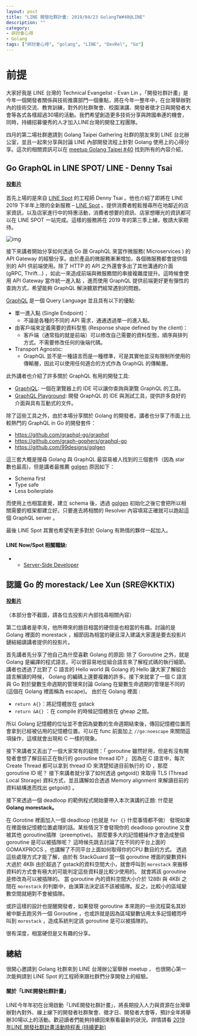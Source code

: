 ```yaml
---
layout: post
title: "LINE 開發社群計畫: 2019/04/23 GolangTW#40@LINE"
description: ""
category: 
- 研討會心得
- Golang
tags: ["研討會心得", "golang", "LINE", "DevRel", "Go"]
---
```





# 前提

大家好我是 LINE 台灣的 Technical Evangelist - Evan Lin 。「開發社群計畫」是今年一個開發者關係與技術推廣部門一個重點，將在今年一整年中，在台灣舉辦對內的技術交流、教育訓練，對外的社群聚會、校園演講、開發者徵才日與開發者大會等各式各樣超過30場的活動。我們希望創造更多技術分享與跨國串連的機會，同時，持續招募優秀的人才加入LINE台灣的開發工程團隊。

四月的第二場社群邀請到 Golang Taipei Gathering 社群的朋友來到 LINE 台北辦公室，並且一起來分享與討論 LINE 內部開發流程上針對 Golang 使用上的心得分享。這次的相關資訊可以在 [meetup Golang Taipei #40](https://www.meetup.com/golang-taipei-meetup/events/260166791/) 找到所有的內容介紹，



## Go GraphQL in LINE SPOT/ LINE - Denny Tsai

#### [投影片](https://speakerdeck.com/line_developers/go-graphql-in-line-spot)

<script async class="speakerdeck-embed" data-id="9717225b31b84e9ebcdc24e192e2a15a" data-ratio="1.77777777777778" src="//speakerdeck.com/assets/embed.js"></script>
 首先上場的是來自 [LINE Spot](http://official-blog.line.me/tw-biz/archives/78600425.html) 的工程師 Denny Tsai 。他也介紹了即將在 LINE 2019 下半年上限的全新服務 – [LINE Spot](http://official-blog.line.me/tw-biz/archives/78600425.html) 。提供消費者輕鬆搜尋所在地鄰近的店家資訊，以及店家進行中的特惠活動，消費者想要的資訊、店家想曝光的資訊都可以在 LINE SPOT 一站完成。這樣的服務將在 2019 年的第三季上線，敬請大家期待。

![img](http://lineofficial.blogimg.jp/tw-biz/imgs/2/2/2298bde4.png)

接下來講者開始分享如何透過 Go 跟 GraphQL 來當作微服務( Microservices ) 的 API Gateway 的經驗分享。由於產品的微服務漸漸增加，各個微服務都會提供個別的 API 供前端使用。除了 HTTP 的 API 之外還會多出了其他溝通的介面 (gRPC, Thrift...) ，如此一來造成前端與微服務間的串接複雜度提升。這時候會使用 API Gateway 當作統一進入點 ，進而使用 GraphQL 提供前端更好更有彈性的查詢方式，希望能夠 GraphQL 解決聽眾們經常遇到的問題。

[GraphQL](https://graphql.org/) 是一個 Query Language 並且具有以下的優點:

- 單一進入點 (Single Endpoint)：
  - 不論是各種的不同的 API 需求，通通透過單一的進入點。
- 由客戶端來定義需要的資料型態 (Response shape defined by the client)：
  - 客戶端（通常指的就是前端）可以修改自己需要的資料型態，順序與排列方式。不需要修改任何的後端代碼。
- Transport Agnostic:
  - GraphQL 並不是一種語言而是一種標準，可是其實他並沒有限制所使用的傳輸層，因此可以使用任何適合的方式作為 GraphQL 的傳輸層。

此外講者也介紹了許多關於 GraphQL 有用的開發工具:

- [GraphiQL](https://github.com/graphql/graphiql): 一個在瀏覽器上的 IDE 可以讓你查詢與瀏覽 GraphQL 的工具。
- [GraphQL Playground](https://github.com/prisma/graphql-playground): 開發 GraphQL 的 IDE 與測試工具，提供許多良好的介面與具有互動式的文件。

除了這些工具之外，由於本場分享關於 Golang 的開發者。講者也分享了市面上比較熱門的 GraphQL in Go 的開發套件：

- https://github.com/graphql-go/graphql
- https://github.com/graph-gophers/graphql-go
- https://github.com/99designs/gqlgen

這三套大概是搜尋 Golang 與 GraphQL 最容易被人找到的三個套件（因為 star 數也最高)，但是講者最推薦 [gqlgen](https://github.com/99designs/gqlgen) 原因如下：

- Schema first
- Type safe
- Less boilerplate

而使用上也相當直覺，建立 schema 後，透過 [gqlgen](https://github.com/99designs/gqlgen) 初始化之後它會把所以相關需要的框架都建立好。只要進去將相關的 Resolver 內容填寫正確就可以跑起這個 GraphQL server 。

最後 LINE Spot 其實也希望有更多對於 Golang 有熱情的夥伴一起加入。

#### LINE Now/Spot 相關職缺:

- - [Server-Side Developer](https://career.linecorp.com/linecorp/career/detail/20000111/228/2014?classId=&locationCd=TW&page=)

## 認識 Go 的 morestack/ Lee Xun (SRE@KKTIX)

#### [投影片](https://github.com/LeeXun/slides/tree/master/src/golang40)

（本部分會不截圖，請各位去投影片內部找尋相關內容）

第二位講者是李洵，他所帶來的題目相當的硬但是也相當的有趣。討論的是 Golang 裡面的 morestack ，細節因為相當的硬且深入建議大家還是要去投影片鏈結細讀講者提供的投影片。

首先講者先分享了他自己為什麼喜歡 Golang 的原因: 除了 Goroutine 之外，就是 Golang 是編譯的程式語言。可以很容易地從組合語言來了解程式碼的執行細節。 講者也透過了比對了 C 語言的 Hello world 與 Golang 的 Hello 讓大家了解組合語言解讀的時候， Golang 的編碼上還要複雜的許多。接下來就拿了一個 C 語言與 Go 對於變數生命週期的管理來討論 Golang 在變數生命週期的管理是不同的 (這個在 Golang 裡面稱為 escape)。 由於在 Golang 裡面 :

- `return A{}`：將記憶體放在 gstack 
- `return &A{}` ：在 compile 的時候記憶體放在 gheap  之間。

所以 Golang 記憶體的位址並不會因為變數的生命週期結束後，傳回記憶體位置而會拿到已經被佔用的記憶體位置。可以在 func 前面加上 `//go:noescape` 來關閉這項操作，這樣就會出現和 C 一樣的現象。



接下來講者又丟出了一個大家常有的疑問：「 goroutine  雖然好用，但是有沒有開發者會想了解目前正在執行的 goroutine thread ID? 」 因為在 C 語言中，每次 Create Thread 都可以拿到 thread ID 來清楚知道目前執行的 ID ，那麼 goroutine ID 呢？ 接下來講者就分享了如何透過 getgoid() 來取得 TLS (Thread Local Storage) 資料方式，並且講解如合透過 Memory alignment 來解讀目前的資料結構進而找出 getgoid() 。



接下來透過一個 deadloop 的範例程式開始要帶入本次演講的正題: 什麼是 **Golang** **morestack。**

在 Gorotine 裡面加入一個 deadloop (也就是 `for {}` 什麼事情都不做） 發現如果在裡面做記憶體位置處理的話。某些情況下會發現你的 deadloop goroutine 又會被其他 goroutine插隊（preemptive)。 那麼要多大的記憶體操作才會造成整個 goroutine 是可以被插隊呢？ 這時候先跳去討論了在不同的平台上面的 GOMAXPROCS ，也講解了不同平台上面如何取得你的CPU 數目的方式。  透過這些處理方式才能了解，由於有 StackGuard  當一個 goroutine 裡面的變數資料大過於 4KBi 由於超過了 gstack的資料空間大小，就會呼叫到 `morestack` 來搬移資料的方式會有極大的可能判定這些資料是比較少使用的。 就會將該 goroutine 是修改為可以被插隊的。 當 goroutine 內的資料空間大小介於 128Bi 與 4KBi 之間在 `morestack` 的判斷中，由演算法決定該不該被插隊。反之，比較小的區域變數空間就絕對不會被插隊。

或許這樣的設計也提醒開發者，如果發現 goroutine 本來跑的一些流程莫名其妙被中斷去跑另外一個 Goroutine ，也或許就是因為區域變數佔用太多記憶體而呼叫到 `morestack` ，造成系統判定該 goroutine 是可以被插隊的。

很有深度，相當硬但是又有趣的分享。

## 總結

很開心邀請到 Golang 社群來到 LINE 台灣辦公室舉辦 meetup ， 也很開心第一次能夠請到 LINE Spot 的工程師來跟社群們分享開發上的經驗。



#### 關於「LINE開發社群計畫」

LINE今年年初在台灣啟動「LINE開發社群計畫」，將長期投入人力與資源在台灣舉辦對內對外、線上線下的開發者社群聚會、徵才日、開發者大會等，預計全年將舉辦30場以上的活動。歡迎讀者們能夠持續回來察看最新的狀況。詳情請看 [2019 年LINE 開發社群計畫活動時程表 (持續更新)](https://engineering.linecorp.com/zh-hant/blog/line-taiwan-developer-relations-2019-plan/)